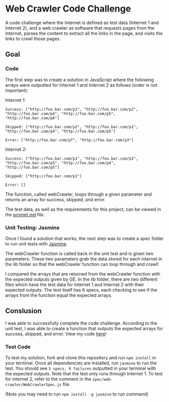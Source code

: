 # Web Crawler Code Challenge
A code challenge where the Internet is defined as test data (Internet 1 and Internet 2), and a web crawler as software that requests pages from the Internet, parses the content to extract all the links in the page, and visits the links to crawl those pages.

## Goal

### Code
The first step was to create a solution in JavaScript where the following arrays were outputted for Internet 1 and Internet 2 as follows (order is not important):

Internet 1:
```
Success: ["http://foo.bar.com/p1", "http://foo.bar.com/p2", "http://foo.bar.com/p4", "http://foo.bar.com/p5", "http://foo.bar.com/p6"]

Skipped: ["http://foo.bar.com/p2", "http://foo.bar.com/p1", "http://foo.bar.com/p4", "http://foo.bar.com/p5"]

Error: ["http://foo.bar.com/p7", "http://foo.bar.com/p3"]
```

Internet 2:
```
Success: ["http://foo.bar.com/p1", "http://foo.bar.com/p2", "http://foo.bar.com/p3", "http://foo.bar.com/p4", "http://foo.bar.com/p5"]

Skipped: ["http://foo.bar.com/p1"]

Error: []
```
The function, called webCrawler, loops through a given parameter and returns an array for success, skipped, and error.

The test data, as well as the requirements for this project, can be viewed in the [prompt.md](prompt.md) file.

### Unit Testing: Jasmine
Once I found a solution that works, the next step was to create a spec folder to run unit tests with [Jasmine](https://jasmine.github.io/).

The webCrawler function is called back in the unit test and is given two parameters. These two parameters grab the data stored for each internet in the lib folder so that the webCrawler function can loop through and crawl!

I compared the arrays that are returned from the webCrawler function with the expected outputs given by GE. In the lib folder, there are two different files which have the test data for Internet 1 and Internet 2 with their expected outputs. The test itself has 6 specs, each checking to see if the arrays from the function equal the expected arrays.

## Conslusion
I was able to successfully complete the code challenge. According to the unit test, I was able to create a function that outputs the expected arrays for success, skipped, and error. View my code [here](web-crawler.js)!

### Test Code
To test my solution, fork and clone this repository and run ```npm install``` in your terminal. Once all dependencies are installed, run ```jasmine``` to run the test. You should see ```3 specs, 0 failures``` outputted in your terminal with the expected outputs. Note that the test only runs through Internet 1. To test for internet 2, refer to the comment in the `spec/web-crawler/WebCrawlerSpec.js` file.

(Note you may need to run ```npm install -g jasmine``` to run command)

